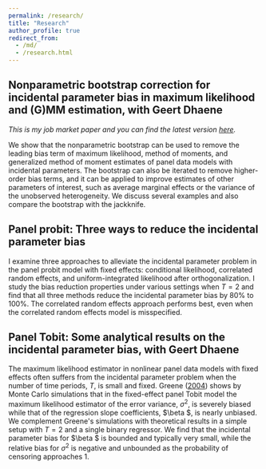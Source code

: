 ```yaml
---
permalink: /research/
title: "Research"
author_profile: true
redirect_from: 
  - /md/
  - /research.html
---
```

## Nonparametric bootstrap correction for incidental parameter bias in maximum likelihood and (G)MM estimation, with Geert Dhaene
*This is my job market paper and you can find the latest version [here](http://yitianli.github.io/files/GMM.pdf).*

We show that the nonparametric bootstrap can be used to remove the leading bias term of maximum likelihood, method of moments, and generalized method of moment estimates of panel data models with incidental parameters. The bootstrap can also be iterated to remove higher-order bias terms, and it can be applied to improve estimates of other parameters of interest, such as average marginal effects or the variance of the unobserved heterogeneity. We discuss several examples and also compare the bootstrap with the jackknife.



## Panel probit: Three ways to reduce the incidental parameter bias
I examine three approaches to alleviate the incidental parameter problem in the panel probit model with fixed effects: conditional likelihood, correlated random effects, and uniform-integrated likelihood after orthogonalization. I study the bias reduction properties under various settings when $T=2$ and find that all three methods reduce the incidental parameter bias by 80% to 100%. The correlated random effects approach performs best, even when the correlated random effects model is misspecified.

## Panel Tobit: Some analytical results on the incidental parameter bias, with Geert Dhaene
The maximum likelihood estimator in nonlinear panel data models with fixed effects often suffers from the incidental parameter problem when the number of time periods, $T$, is small and fixed. Greene ([2004](https://econpapers.repec.org/article/tafemetrv/v_3a23_3ay_3a2004_3ai_3a2_3ap_3a125-147.htm)) shows by Monte Carlo simulations that in the fixed-effect panel Tobit model the maximum likelihood estimator of the error variance, $\sigma ^{2}$, is severely biased while that of the regression slope coefficients, $\beta $, is nearly unbiased. We complement Greene's simulations with theoretical results in a simple setup with $T=2$ and a single binary regressor. We find that the incidental parameter bias for $\beta $ is bounded and typically very small, while the relative bias for $\sigma ^{2}$ is negative and unbounded as the probability of censoring approaches $1$.